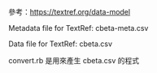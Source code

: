 參考：https://textref.org/data-model

Metadata file for TextRef: cbeta-meta.csv

Data file for TextRef: cbeta.csv

convert.rb 是用來產生 cbeta.csv 的程式